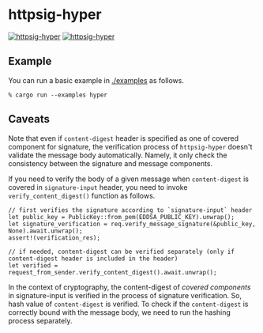 # httpsig-hyper

[![httpsig-hyper](https://img.shields.io/crates/v/httpsig-hyper.svg)](https://crates.io/crates/httpsig-hyper)
[![httpsig-hyper](https://docs.rs/httpsig-hyper/badge.svg)](https://docs.rs/httpsig-hyper)

## Example

You can run a basic example in [./examples](./examples/) as follows.

```sh:
% cargo run --examples hyper
```

## Caveats

Note that even if `content-digest` header is specified as one of covered component for signature, the verification process of `httpsig-hyper` doesn't validate the message body automatically. Namely, it only check the consistency between the signature and message components.

If you need to verify the body of a given message when `content-digest` is covered in `signature-input` header, you need to invoke `verify_content_digest()` function as follows.

```:rust:
// first verifies the signature according to `signature-input` header
let public_key = PublicKey::from_pem(EDDSA_PUBLIC_KEY).unwrap();
let signature_verification = req.verify_message_signature(&public_key, None).await.unwrap();
assert!(verification_res);

// if needed, content-digest can be verified separately (only if content-digest header is included in the header)
let verified = request_from_sender.verify_content_digest().await.unwrap();
```

In the context of cryptography, the content-digest of *covered components* in signature-input is verified in the process of signature verification. So, hash value of `content-digest` is verified. To check if the `content-digest` is correctly bound with the message body, we need to run the hashing process separately.
